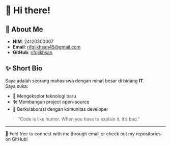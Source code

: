 # 👋 Hi there!

## 🧑 About Me

- **NIM**: 24120300007
- **Email**: rifqiikhsan45@gmail.com
- **GitHub**: [rifqiikhsan](https://github.com/rifqiikhsan)

## ✨ Short Bio

Saya adalah seorang mahasiswa dengan minat besar di bidang **IT**.  
Saya suka:

- 🚀 Mengeksplor teknologi baru
- 🛠️ Membangun project open-source
- 🤝 Berkolaborasi dengan komunitas developer

> "Code is like humor. When you have to explain it, it’s bad."

---

📌 Feel free to connect with me through email or check out my repositories on GitHub!
